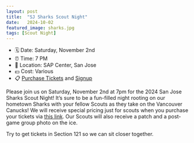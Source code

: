 ```yaml
---
layout: post
title:  "SJ Sharks Scout Night"
date:   2024-10-02
featured_image: sharks.jpg
tags: [Scout Night]
---
```


* 🗓️ Date: Saturday, November 2nd
* ⏰ Time: 7 PM
* 📍 Location: SAP Center, San Jose
* 💵 Cost: Various
* 📋 [Purchase Tickets](https://fevo-enterprise.com/event/Scoutnight55) and [Signup](https://docs.google.com/spreadsheets/d/1PjWuPOZQSK4cT2oRNHoZB7SLTYdtjZe91H9a73GW3To/edit?usp=sharing)

Please join us on Saturday, November 2nd at 7pm for the 2024 San Jose Sharks Scout Night! It’s sure to be a fun-filled night rooting on our hometown Sharks with your fellow Scouts as they take on the Vancouver Canucks! We will receive special pricing just for scouts when you purchase your tickets via [this link](https://fevo-enterprise.com/event/Scoutnight55). Our Scouts will also receive a patch and a post-game group photo on the ice.

Try to get tickets in Section 121 so we can sit closer together.
